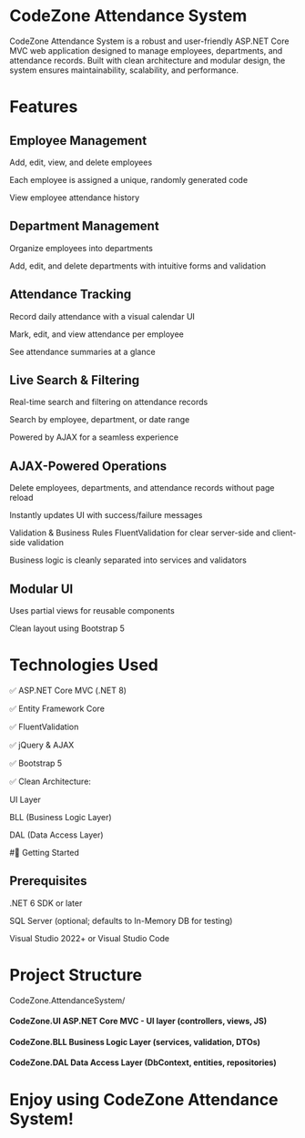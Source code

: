 #  CodeZone Attendance System
CodeZone Attendance System is a robust and user-friendly ASP.NET Core MVC web application designed to manage employees, departments, and attendance records. Built with clean architecture and modular design, the system ensures maintainability, scalability, and performance.

# Features
## Employee Management
Add, edit, view, and delete employees

Each employee is assigned a unique, randomly generated code

View employee attendance history

## Department Management
Organize employees into departments

Add, edit, and delete departments with intuitive forms and validation

## Attendance Tracking
Record daily attendance with a visual calendar UI

Mark, edit, and view attendance per employee

See attendance summaries at a glance

## Live Search & Filtering
Real-time search and filtering on attendance records

Search by employee, department, or date range

Powered by AJAX for a seamless experience

## AJAX-Powered Operations
Delete employees, departments, and attendance records without page reload

Instantly updates UI with success/failure messages

Validation & Business Rules
FluentValidation for clear server-side and client-side validation

Business logic is cleanly separated into services and validators

## Modular UI
Uses partial views for reusable components

Clean layout using Bootstrap 5

# Technologies Used
✅ ASP.NET Core MVC (.NET 8)

✅ Entity Framework Core

✅ FluentValidation

✅ jQuery & AJAX

✅ Bootstrap 5

✅ Clean Architecture:

UI Layer

BLL (Business Logic Layer)

DAL (Data Access Layer)

#🚀 Getting Started
## Prerequisites
.NET 6 SDK or later

SQL Server (optional; defaults to In-Memory DB for testing)

Visual Studio 2022+ or Visual Studio Code   

# Project Structure
CodeZone.AttendanceSystem/
 #### CodeZone.UI       ASP.NET Core MVC - UI layer (controllers, views, JS)
 #### CodeZone.BLL      Business Logic Layer (services, validation, DTOs)
 #### CodeZone.DAL      Data Access Layer (DbContext, entities, repositories)


# Enjoy using CodeZone Attendance System!


